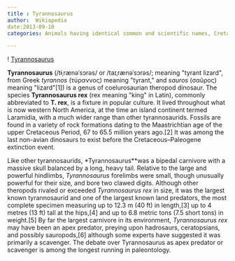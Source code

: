 ```yaml
---
title : Tyrannosaurus
author:  Wikiapedia
date:2013-09-10
categories: Animals having identical common and scientific names, Cretaceous dinosaurs, Dinosaurs of North America, Tyrannosaurs, Geology of Montana

---
```


! [Tyrannosaurus](http://en.wikipedia.org/wiki/File:Tyrannosaurus_Rex_Holotype.jpg)

**Tyrannosaurus** (/tɨˌrænəˈsɔrəs/ or /taɪˌrænəˈsɔrəs/; meaning "tyrant lizard", from Greek *tyrannos* (τύραννος) meaning "tyrant," and *sauros* (σαῦρος) meaning "lizard"[1]) is a genus of coelurosaurian theropod dinosaur. The species  **Tyrannosaurus rex**  (rex meaning "king" in Latin), commonly abbreviated to **T. rex**, is a fixture in popular culture. It lived throughout what is now western North America, at the time an island continent termed Laramidia, with a much wider range than other tyrannosaurids. Fossils are found in a variety of rock formations dating to the Maastrichtian age of the upper Cretaceous Period, 67 to 65.5 million years ago.[2] It was among the last non-avian dinosaurs to exist before the Cretaceous–Paleogene extinction event.

Like other tyrannosaurids, *Tyrannosaurus**was a bipedal carnivore with a massive skull balanced by a long, heavy tail. Relative to the large and powerful hindlimbs, *Tyrannosaurus* forelimbs were small, though unusually powerful for their size, and bore two clawed digits. Although other theropods rivaled or exceeded *Tyrannosaurus rex* in size, it was the largest known tyrannosaurid and one of the largest known land predators, the most complete specimen measuring up to 12.3 m (40 ft) in length,[3] up to 4 metres (13 ft) tall at the hips,[4] and up to 6.8 metric tons (7.5 short tons) in weight.[5] By far the largest carnivore in its environment, *Tyrannosaurus rex* may have been an apex predator, preying upon hadrosaurs, ceratopsians, and possibly sauropods,[6] although some experts have suggested it was primarily a scavenger. The debate over Tyrannosaurus as apex predator or scavenger is among the longest running in paleontology.

